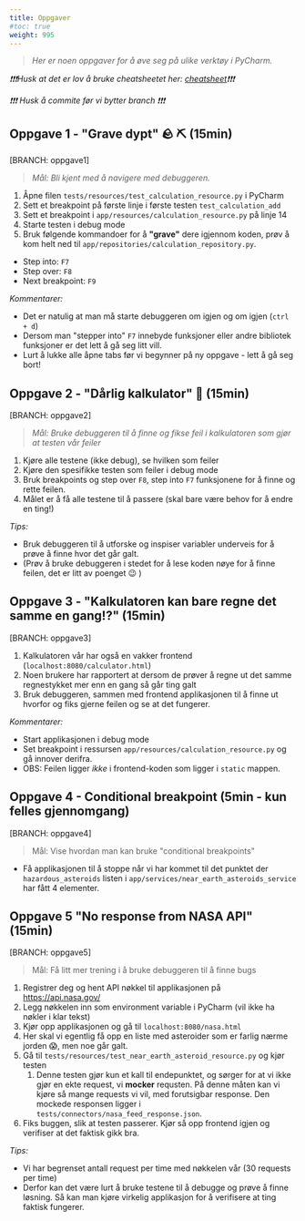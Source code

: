 ```yaml
---
title: Oppgaver
#toc: true
weight: 995
---
```


> _Her er noen oppgaver for å øve seg på ulike verktøy i PyCharm._

*❗❗❗️Husk at det er lov å bruke cheatsheetet her: [cheatsheet](/ide_workshop_guide/chapters/04_ide_walkthrough)❗❗❗*

*❗❗❗ Husk å commite før vi bytter branch ❗❗❗* 

## Oppgave 1 - "Grave dypt" 🪨 ⛏ (15min)

[BRANCH: oppgave1]

> *Mål: Bli kjent med å navigere med debuggeren.*

1. Åpne filen `tests/resources/test_calculation_resource.py` i PyCharm
2. Sett et breakpoint på første linje i første testen `test_calculation_add`
3. Sett et breakpoint i `app/resources/calculation_resource.py` på linje 14
4. Starte testen i debug mode  
5. Bruk følgende kommandoer for å **"grave"** dere igjennom koden, prøv å kom helt ned til 
   `app/repositories/calculation_repository.py`.
- Step into: `F7`
- Step over: `F8`
- Next breakpoint: `F9`

*Kommentarer:*
- Det er natulig at man må starte debuggeren om igjen og om igjen (`ctrl + d`) 
- Dersom man "stepper into" `F7` innebyde funksjoner eller andre bibliotek funksjoner er det lett å gå seg litt vill.
- Lurt å lukke alle åpne tabs før vi begynner på ny oppgave - lett å gå seg bort!

## Oppgave 2 - "Dårlig kalkulator" 🧮 (15min)

[BRANCH: oppgave2]

> *Mål: Bruke debuggeren til å finne og fikse feil i kalkulatoren som gjør at testen vår feiler* 

1. Kjøre alle testene (ikke debug), se hvilken som feiler 
2. Kjøre den spesifikke testen som feiler i debug mode 
3. Bruk breakpoints og step over `F8`, step into `F7` funksjonene for å finne og rette feilen. 
4. Målet er å få alle testene til å passere (skal bare være behov for å endre en ting!)

*Tips:*
- Bruk debuggeren til å utforske og inspiser variabler underveis for å prøve å finne hvor det går galt. 
- (Prøv å bruke debuggeren i stedet for å lese koden nøye for å finne feilen, det er litt av poenget 😉 )

## Oppgave 3 - "Kalkulatoren kan bare regne det samme en gang!?" (15min)

[BRANCH: oppgave3]

1. Kalkulatoren vår har også en vakker frontend (`localhost:8080/calculator.html`)
2. Noen brukere har rapportert at dersom de prøver å regne ut det samme regnestykket mer enn en gang så går ting galt
3. Bruk debuggeren, sammen med frontend applikasjonen til å finne ut hvorfor og fiks gjerne feilen og se at det 
   fungerer. 

*Kommentarer:*
- Start applikasjonen i debug mode 
- Set breakpoint i ressursen `app/resources/calculation_resource.py` og gå innover derifra. 
- OBS: Feilen ligger *ikke* i frontend-koden som ligger i `static` mappen.

## Oppgave 4 - Conditional breakpoint (5min - kun felles gjennomgang)

[BRANCH: oppgave4]

> Mål: Vise hvordan man kan bruke "conditional breakpoints"

- Få applikasjonen til å stoppe når vi har kommet til det punktet der `hazardous_asteroids` listen i 
  `app/services/near_earth_asteroids_service` har fått 4 elementer. 


## Oppgave 5 "No response from NASA API" (15min) 

[BRANCH: oppgave5]

> Mål: Få litt mer trening i å bruke debuggeren til å finne bugs

1. Registrer deg og hent API nøkkel til applikasjonen på https://api.nasa.gov/
2. Legg nøkkelen inn som environment variable i PyCharm (vil ikke ha nøkler i klar tekst)
3. Kjør opp applikasjonen og gå til `localhost:8080/nasa.html`
4. Her skal vi egentlig få opp en liste med asteroider som er farlig nærme jorden 😱, men noe går galt.
5. Gå til `tests/resources/test_near_earth_asteroid_resource.py` og kjør testen 
   1. Denne testen gjør kun et kall til endepunktet, og sørger for at vi ikke gjør en ekte request, vi **mocker** 
      requsten. På denne måten kan vi kjøre så mange requests vi vil, med forutsigbar response. Den mockede 
      responsen ligger i `tests/connectors/nasa_feed_response.json`.
6. Fiks buggen, slik at testen passerer. Kjør så opp frontend igjen og verifiser at det faktisk gikk bra. 


*Tips:*
- Vi har begrenset antall request per time med nøkkelen vår (30 requests per time)
- Derfor kan det være lurt å bruke testene til å debugge og prøve å finne løsning. Så kan man kjøre virkelig 
  applikasjon for å verifisere at ting faktisk fungerer. 


  